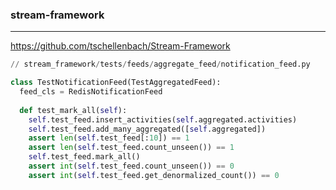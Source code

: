 ### stream-framework
---
https://github.com/tschellenbach/Stream-Framework

```py
// stream_framework/tests/feeds/aggregate_feed/notification_feed.py

class TestNotificationFeed(TestAggregatedFeed):
  feed_cls = RedisNotificationFeed
  
  def test_mark_all(self):
    self.test_feed.insert_activities(self.aggregated.activities)
    self.test_feed.add_many_aggregated([self.aggregated])
    assert len(self.test_feed[:10]) == 1
    assert len(self.test_feed.count_unseen()) == 1
    self.test_feed.mark_all()
    assert int(self.test_feed.count_unseen()) == 0
    assert int(self.test_feed.get_denormalized_count()) == 0
    
  
```

```
```

```
```


